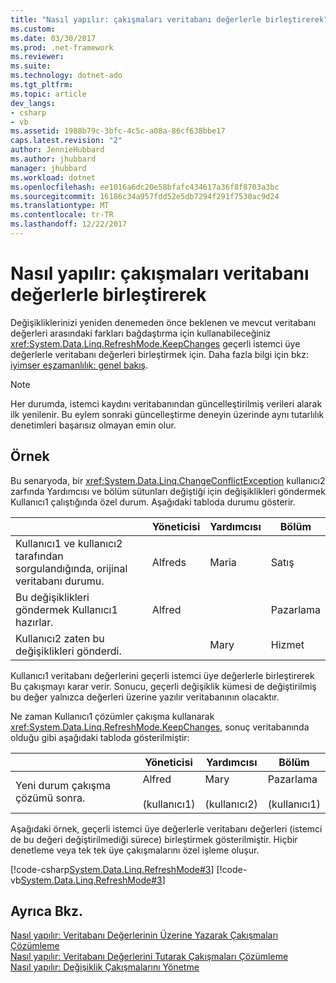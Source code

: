 ```yaml
---
title: "Nasıl yapılır: çakışmaları veritabanı değerlerle birleştirerek"
ms.custom: 
ms.date: 03/30/2017
ms.prod: .net-framework
ms.reviewer: 
ms.suite: 
ms.technology: dotnet-ado
ms.tgt_pltfrm: 
ms.topic: article
dev_langs:
- csharp
- vb
ms.assetid: 1988b79c-3bfc-4c5c-a08a-86cf638bbe17
caps.latest.revision: "2"
author: JennieHubbard
ms.author: jhubbard
manager: jhubbard
ms.workload: dotnet
ms.openlocfilehash: ee1016a6dc20e58bfafc434617a36f8f8703a3bc
ms.sourcegitcommit: 16186c34a957fdd52e5db7294f291f7530ac9d24
ms.translationtype: MT
ms.contentlocale: tr-TR
ms.lasthandoff: 12/22/2017
---
```

# <a name="how-to-resolve-conflicts-by-merging-with-database-values"></a>Nasıl yapılır: çakışmaları veritabanı değerlerle birleştirerek
Değişikliklerinizi yeniden denemeden önce beklenen ve mevcut veritabanı değerleri arasındaki farkları bağdaştırma için kullanabileceğiniz <xref:System.Data.Linq.RefreshMode.KeepChanges> geçerli istemci üye değerlerle veritabanı değerleri birleştirmek için. Daha fazla bilgi için bkz: [iyimser eşzamanlılık: genel bakış](../../../../../../docs/framework/data/adonet/sql/linq/optimistic-concurrency-overview.md).  
  
> [!NOTE]
>  Her durumda, istemci kaydını veritabanından güncelleştirilmiş verileri alarak ilk yenilenir. Bu eylem sonraki güncelleştirme deneyin üzerinde aynı tutarlılık denetimleri başarısız olmayan emin olur.  
  
## <a name="example"></a>Örnek  
 Bu senaryoda, bir <xref:System.Data.Linq.ChangeConflictException> kullanıcı2 zarfında Yardımcısı ve bölüm sütunları değiştiği için değişiklikleri göndermek Kullanıcı1 çalıştığında özel durum. Aşağıdaki tabloda durumu gösterir.  
  
||Yöneticisi|Yardımcısı|Bölüm|  
|------|-------------|---------------|----------------|  
|Kullanıcı1 ve kullanıcı2 tarafından sorgulandığında, orijinal veritabanı durumu.|Alfreds|Maria|Satış|  
|Bu değişiklikleri göndermek Kullanıcı1 hazırlar.|Alfred||Pazarlama|  
|Kullanıcı2 zaten bu değişiklikleri gönderdi.||Mary|Hizmet|  
  
 Kullanıcı1 veritabanı değerlerini geçerli istemci üye değerlerle birleştirerek Bu çakışmayı karar verir. Sonucu, geçerli değişiklik kümesi de değiştirilmiş bu değer yalnızca değerleri üzerine yazılır veritabanının olacaktır.  
  
 Ne zaman Kullanıcı1 çözümler çakışma kullanarak <xref:System.Data.Linq.RefreshMode.KeepChanges>, sonuç veritabanında olduğu gibi aşağıdaki tabloda gösterilmiştir:  
  
||Yöneticisi|Yardımcısı|Bölüm|  
|------|-------------|---------------|----------------|  
|Yeni durum çakışma çözümü sonra.|Alfred<br /><br /> (kullanıcı1)|Mary<br /><br /> (kullanıcı2)|Pazarlama<br /><br /> (kullanıcı1)|  
  
 Aşağıdaki örnek, geçerli istemci üye değerlerle veritabanı değerleri (istemci de bu değeri değiştirilmediği sürece) birleştirmek gösterilmiştir. Hiçbir denetleme veya tek tek üye çakışmalarını özel işleme oluşur.  
  
 [!code-csharp[System.Data.Linq.RefreshMode#3](../../../../../../samples/snippets/csharp/VS_Snippets_Data/system.data.linq.refreshmode/cs/program.cs#3)]
 [!code-vb[System.Data.Linq.RefreshMode#3](../../../../../../samples/snippets/visualbasic/VS_Snippets_Data/system.data.linq.refreshmode/vb/module1.vb#3)]  
  
## <a name="see-also"></a>Ayrıca Bkz.  
 [Nasıl yapılır: Veritabanı Değerlerinin Üzerine Yazarak Çakışmaları Çözümleme](../../../../../../docs/framework/data/adonet/sql/linq/how-to-resolve-conflicts-by-overwriting-database-values.md)  
 [Nasıl yapılır: Veritabanı Değerlerini Tutarak Çakışmaları Çözümleme](../../../../../../docs/framework/data/adonet/sql/linq/how-to-resolve-conflicts-by-retaining-database-values.md)  
 [Nasıl yapılır: Değişiklik Çakışmalarını Yönetme](../../../../../../docs/framework/data/adonet/sql/linq/how-to-manage-change-conflicts.md)
